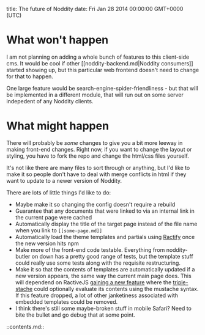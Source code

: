 title: The future of Noddity
date: Fri Jan 28 2014 00:00:00 GMT+0000 (UTC)

What won't happen
=========

I am not planning on adding a whole bunch of features to this client-side cms.  It would be cool if other [[noddity-backend.md|Noddity consumers]] started showing up, but this particular web frontend doesn't need to change for that to happen.

One large feature would be search-engine-spider-friendliness - but that will be implemented in a different module, that will run out on some server indepedent of any Noddity clients.

What might happen
=========

There will probably be *some* changes to give you a bit more leeway in making front-end changes.  Right now, if you want to change the layout or styling, you have to fork the repo and change the html/css files yourself.

It's not like there are many files to sort through or anything, but I'd like to make it so people don't have to deal with merge conflicts in html if they want to update to a newer version of Noddity.

There are lots of little things I'd like to do:

- Maybe make it so changing the config doesn't require a rebuild
- Guarantee that any documents that were linked to via an internal link in the current page were cached
- Automatically display the title of the target page instead of the file name when you link to `[[some-page.md]]`
- Automatically load the theme templates and partials using [Ractify](https://www.npmjs.org/package/ractify) once the new version hits npm
- Make more of the front-end code testable.  Everything from noddity-butler on down has a pretty good range of tests, but the template stuff could really use some tests along with the requisite restructuring.
- Make it so that the contents of templates are automatically updated if a new version appears, the same way the current main page does.  This will dependend on RactiveJS [gaining a new feature](https://twitter.com/RactiveJS/status/430134907424497664) where the [triple-stache](http://learn.ractivejs.org/triples-embedded-html/1/) could optionally evaluate its contents using the mustache syntax.  If this feature dropped, a lot of other janketiness associated with embedded templates could be removed.
- I think there's still some maybe-broken stuff in mobile Safari?  Need to bite the bullet and go debug that at some point.

::contents.md::
